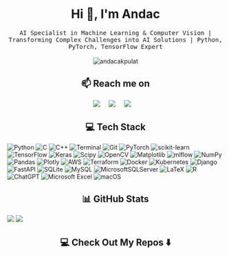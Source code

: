 <h1 align="center">Hi 👋, I'm Andac</h1>
<p align="center">
  <samp>AI Specialist in Machine Learning & Computer Vision | Transforming Complex Challenges into AI Solutions | Python, PyTorch, TensorFlow Expert
  </samp>
  <br> <br>
  <img src="https://komarev.com/ghpvc/?username=andacakpulat&label=Profile%20views&color=0e75b6&style=flat" alt="andacakpulat" />
</p>

<!--<p align="left"> <img src="https://komarev.com/ghpvc/?username=andacakpulat&label=Profile%20views&color=0e75b6&style=flat" alt="andacakpulat" /> </p> -->

<!-- 👨‍💻 All of my projects are available at [![GitHub](https://img.shields.io/badge/github-%23121011.svg?style=plastic&logo=github&logoColor=white)](https://github.com/andacakpulat?tab=repositories) -->

<!--<p - 📫 How to reach me **andacakpulat@gmail.com** -->

<h2  align="center">📫 Reach me on</h2>
<p align="center">
  <a target="_blank"href="https://linkedin.com/in/andacakpulat"><img src="https://img.shields.io/badge/linkedin-%230077B5.svg?&style=plastic&logo=linkedin&logoColor=white" /></a>&nbsp;&nbsp;&nbsp;&nbsp;
  <a target="_blank"href="https://x.com/andacakpulat"><img src="https://img.shields.io/badge/X-black.svg?logo=X&logoColor=white" /></a>&nbsp;&nbsp;&nbsp;&nbsp;
  <a href="mailto:andacakpulat@gmail.com?subject=Hello%20Andac,%20From%20Github"><img src="https://img.shields.io/badge/gmail-%23D14836.svg?&style=plastic&logo=gmail&logoColor=white" /></a>&nbsp;&nbsp;&nbsp;&nbsp;
</p>



<!--<p ## 🌐 Socials: -->
<!--<p [![LinkedIn](https://img.shields.io/badge/LinkedIn-%230077B5.svg?logo=linkedin&logoColor=white)](https://linkedin.com/in/andacakpulat) [![X](https://img.shields.io/badge/X-black.svg?logo=X&logoColor=white)](https://x.com/andacakpulat) -->

<h2  align="center">💻 Tech Stack</h2>

<!--<p## 💻 Tech Stack: -->
![Python](https://img.shields.io/badge/python-3670A0?style=plastic&logo=python&logoColor=ffdd54) ![C](https://img.shields.io/badge/c-%2300599C.svg?style=plastic&logo=c&logoColor=white) ![C++](https://img.shields.io/badge/c++-%2300599C.svg?style=plastic&logo=c%2B%2B&logoColor=white) ![Terminal](https://img.shields.io/badge/Terminal-%234D4D4D.svg?style=plastic&logo=windows-terminal&logoColor=white) ![Git](https://img.shields.io/badge/git-%23F05033.svg?style=plastic&logo=git&logoColor=white) ![PyTorch](https://img.shields.io/badge/PyTorch-%23EE4C2C.svg?style=plastic&logo=PyTorch&logoColor=white) ![scikit-learn](https://img.shields.io/badge/scikit--learn-%23F7931E.svg?style=plastic&logo=scikit-learn&logoColor=white) ![TensorFlow](https://img.shields.io/badge/TensorFlow-%23FF6F00.svg?style=plastic&logo=TensorFlow&logoColor=white) ![Keras](https://img.shields.io/badge/Keras-%23D00000.svg?style=plastic&logo=Keras&logoColor=white) ![Scipy](https://img.shields.io/badge/SciPy-%230C55A5.svg?style=plastic&logo=scipy&logoColor=%white) ![OpenCV](https://img.shields.io/badge/opencv-%23white.svg?style=plastic&logo=opencv&logoColor=white) ![Matplotlib](https://img.shields.io/badge/Matplotlib-%23ffffff.svg?style=plastic&logo=Matplotlib&logoColor=black) ![mlflow](https://img.shields.io/badge/mlflow-%23d9ead3.svg?style=plastic&logo=numpy&logoColor=blue) ![NumPy](https://img.shields.io/badge/numpy-%23013243.svg?style=plastic&logo=numpy&logoColor=white) ![Pandas](https://img.shields.io/badge/pandas-%23150458.svg?style=plastic&logo=pandas&logoColor=white) ![Plotly](https://img.shields.io/badge/Plotly-%233F4F75.svg?style=plastic&logo=plotly&logoColor=white) ![AWS](https://img.shields.io/badge/AWS-%23FF9900.svg?style=plastic&logo=amazon-aws&logoColor=white) ![Terraform](https://img.shields.io/badge/terraform-%235835CC.svg?style=plastic&logo=terraform&logoColor=white) ![Docker](https://img.shields.io/badge/docker-%230db7ed.svg?style=plastic&logo=docker&logoColor=white) ![Kubernetes](https://img.shields.io/badge/kubernetes-%23326ce5.svg?style=plastic&logo=kubernetes&logoColor=white) ![Django](https://img.shields.io/badge/django-%23092E20.svg?style=plastic&logo=django&logoColor=white) ![FastAPI](https://img.shields.io/badge/FastAPI-005571?style=plastic&logo=fastapi) ![SQLite](https://img.shields.io/badge/sqlite-%2307405e.svg?style=plastic&logo=sqlite&logoColor=white) ![MySQL](https://img.shields.io/badge/mysql-%2300000f.svg?style=plastic&logo=mysql&logoColor=white) ![MicrosoftSQLServer](https://img.shields.io/badge/Microsoft%20SQL%20Server-CC2927?style=plastic&logo=microsoft%20sql%20server&logoColor=white) ![LaTeX](https://img.shields.io/badge/latex-%23008080.svg?style=plastic&logo=latex&logoColor=white) ![R](https://img.shields.io/badge/r-%23276DC3.svg?style=plastic&logo=r&logoColor=white) ![ChatGPT](https://img.shields.io/badge/chatGPT-74aa9c?style=plastic&logo=openai&logoColor=white) ![Microsoft Excel](https://img.shields.io/badge/Microsoft_Excel-217346?style=plastic&logo=microsoft-excel&logoColor=white) ![macOS](https://img.shields.io/badge/mac%20os-000000?style=plastic&logo=macos&logoColor=F0F0F0)
<h2  align="center">📊 GitHub Stats</h2>
<!-- ## 📊 GitHub Stats:-->

![](https://github-readme-stats.vercel.app/api?username=andacakpulat&theme=swift&hide_border=true&include_all_commits=false&count_private=false) ![](https://github-readme-stats.vercel.app/api/top-langs/?username=andacakpulat&theme=swift&hide_border=true&include_all_commits=false&count_private=false&layout=compact) <!-- ![](https://github-readme-streak-stats.herokuapp.com/?user=andacakpulat&theme=swift&hide_border=true) -->

<!-- --- -->

<h2  align="center">💻 Check Out My Repos ⬇️ </h2>

<!-- Proudly created with GPRM ( https://gprm.itsvg.in ) -->
